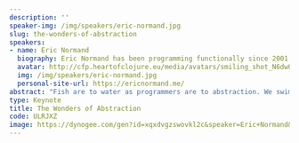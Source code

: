 ```yaml
---
description: ''
speaker-img: /img/speakers/eric-normand.jpg
slug: the-wonders-of-abstraction
speakers:
- name: Eric Normand
  biography: Eric Normand has been programming functionally since 2001. He teaches, speaks, and writes. He consults with companies to help them build better software one function at a time. He lives with his family in Madison, Wisconsin. You can find his writing and other projects at [ericnormand.me](https://ericnormand.me/).
  avatar: http://cfp.heartofclojure.eu/media/avatars/smiling_shot_N6dw0bq.jpg
  img: /img/speakers/eric-normand.jpg
  personal-site-url: https://ericnormand.me/
abstract: "Fish are to water as programmers are to abstraction. We swim in it all day, barely aware of it. We say \"abstraction\" all the time, but have we thought about what it means? \r\n\r\nI've spent 20 years asking how computers--that move electrons around in a complex circuit--do work useful to humans. Abstraction is the key. In this philosophical talk, we explore this wonderous process called abstraction. We'll wade through the everyday uses of the term, paddle out to formal definitions, and dive into why some abstractions give us incredible leverage. Along the way, we'll see how abstraction is at the heart of getting computers to do useful work. I hope you leave with a deeper appreciation of the wonders of programming."
type: Keynote
title: The Wonders of Abstraction
code: ULRJXZ
image: https://dynogee.com/gen?id=xqxdvgzswovkl2c&speaker=Eric+Normand&title=The+Wonders+of+Abstraction&type=Keynote&img=https%3A//2024.heartofclojure.eu/img/speakers/eric-normand.jpg%3Fv%3D1725345459068
---
```

